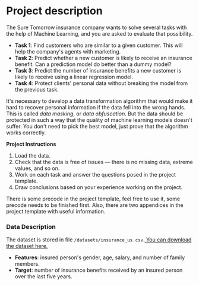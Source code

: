 # **Project description**

The Sure Tomorrow insurance company wants to solve several tasks with the help of Machine Learning, and you are asked to evaluate that possibility.



* **Task 1**: Find customers who are similar to a given customer. This will help the company's agents with marketing.
* **Task 2**: Predict whether a new customer is likely to receive an insurance benefit. Can a prediction model do better than a dummy model?
* **Task 3**: Predict the number of insurance benefits a new customer is likely to receive using a linear regression model.
* **Task 4**: Protect clients' personal data without breaking the model from the previous task.

It's necessary to develop a data transformation algorithm that would make it hard to recover personal information if the data fell into the wrong hands. This is called _data masking_, or _data obfuscation_. But the data should be protected in such a way that the quality of machine learning models doesn't suffer. You don't need to pick the best model, just prove that the algorithm works correctly.

**Project Instructions**



1. Load the data.
2. Check that the data is free of issues — there is no missing data, extreme values, and so on.
3. Work on each task and answer the questions posed in the project template.
4. Draw conclusions based on your experience working on the project.

There is some precode in the project template, feel free to use it, some precode needs to be finished first. Also, there are two appendices in the project template with useful information.


### **Data Description**

The dataset is stored in file `/datasets/insurance_us.csv`.[ You can download the dataset here.](https://practicum-content.s3.us-west-1.amazonaws.com/datasets/insurance_us.csv)



* **Features**: insured person's gender, age, salary, and number of family members.
* **Target**: number of insurance benefits received by an insured person over the last five years.